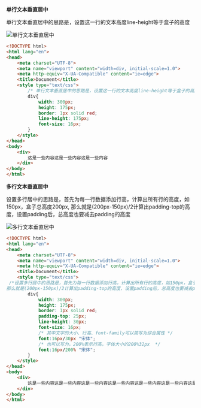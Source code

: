 **单行文本垂直居中**

单行文本垂直居中的思路是，设置这一行的文本高度line-height等于盒子的高度

![单行文本垂直居中](E:\workspace\wxPythonCode\Note\web框架\images\单行文本垂直居中.png)

```html
<!DOCTYPE html>
<html lang="en">
<head>
    <meta charset="UTF-8">
    <meta name="viewport" content="width=div, initial-scale=1.0">
    <meta http-equiv="X-UA-Compatible" content="ie=edge">
    <title>Document</title>
    <style type="text/css">
        /* 单行文本垂直居中的思路是，设置这一行的文本高度line-height等于盒子的高度 */
        div{
            width: 300px;
            height: 175px;
            border: 1px solid red;
            line-height: 175px;
            font-size: 16px;
        }
    </style>
</head>
<body>
    <div>
        这是一些内容这是一些内容这是一些内容 
    </div>
</body>
</html>
```



**多行文本垂直居中**

设置多行居中的思路是，首先为每一行数据添加行高，计算出所有行的高度，如150px，盒子总高度200px,
那么就是(200px-150px)/2计算出padding-top的高度，设置padding后，总高度也要减去padding的高度

![多行文本垂直居中](E:\workspace\wxPythonCode\Note\web框架\images\多行文本垂直居中.png)

```html
<!DOCTYPE html>
<html lang="en">
<head>
    <meta charset="UTF-8">
    <meta name="viewport" content="width=div, initial-scale=1.0">
    <meta http-equiv="X-UA-Compatible" content="ie=edge">
    <title>Document</title>
    <style type="text/css">
 /*设置多行居中的思路是，首先为每一行数据添加行高，计算出所有行的高度，如150px，盒子总高度200px,
那么就是(200px-150px)/2计算出padding-top的高度，设置padding后，总高度也要减去padding的高度*/
        div{
            width: 300px;
            height: 175px;
            border: 1px solid red;
            padding-top: 25px;
            line-height: 30px;
            font-size: 16px;
            /* 其中文字的大小、行高、font-family可以简写为综合属性 */
            font:16px/30px "宋体";
            /* 也可以写为，200%表示行高，字体大小的200%32px  */
            font:16px/200% "宋体";
        }
    </style>
</head>
<body>
    <div>
        这是一些内容这是一些内容这是一些内容这是一些内容这是一些内容这是一些内容这是一些内容这是一些内容这是一些内容这是一些内容这是一些内容这是一些内容这是一些内容
    </div>
</body>
</html>
```

